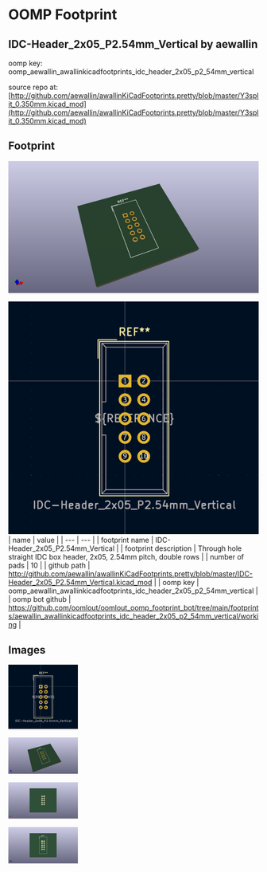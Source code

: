 # OOMP Footprint  
## IDC-Header_2x05_P2.54mm_Vertical  by aewallin  
  
oomp key: oomp_aewallin_awallinkicadfootprints_idc_header_2x05_p2_54mm_vertical  
  
source repo at: [http://github.com/aewallin/awallinKiCadFootprints.pretty/blob/master/Y3split_0.350mm.kicad_mod](http://github.com/aewallin/awallinKiCadFootprints.pretty/blob/master/Y3split_0.350mm.kicad_mod)  
## Footprint  
  
[![working_kicad_pcb_3d.png](working_kicad_pcb_3d_600.png)](working_kicad_pcb_3d.png)  
  
[![working.png](working_600.png)](working.png)  
| name | value | 
| --- | --- | 
| footprint name | IDC-Header_2x05_P2.54mm_Vertical | 
| footprint description | Through hole straight IDC box header, 2x05, 2.54mm pitch, double rows | 
| number of pads | 10 | 
| github path | http://github.com/aewallin/awallinKiCadFootprints.pretty/blob/master/IDC-Header_2x05_P2.54mm_Vertical.kicad_mod | 
| oomp key | oomp_aewallin_awallinkicadfootprints_idc_header_2x05_p2_54mm_vertical | 
| oomp bot github | https://github.com/oomlout/oomlout_oomp_footprint_bot/tree/main/footprints/aewallin_awallinkicadfootprints_idc_header_2x05_p2_54mm_vertical/working | 
## Images  
  
[![working.png](working_140.png)](working.png)  
  
[![working_kicad_pcb_3d.png](working_kicad_pcb_3d_140.png)](working_kicad_pcb_3d.png)  
  
[![working_kicad_pcb_3d_back.png](working_kicad_pcb_3d_back_140.png)](working_kicad_pcb_3d_back.png)  
  
[![working_kicad_pcb_3d_front.png](working_kicad_pcb_3d_front_140.png)](working_kicad_pcb_3d_front.png)  
